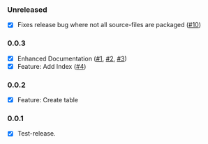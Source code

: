 ### Unreleased
 - [x] Fixes release bug where not all source-files are packaged ([#10](/../../issues/10))

### 0.0.3
 - [x] Enhanced Documentation ([#1](/../../issues/1), [#2](/../../issues/2), [#3](/../../issues/3))
 - [x] Feature: Add Index ([#4](/../../issues/4))

### 0.0.2
 - [x] Feature: Create table

### 0.0.1
 - [x] Test-release.